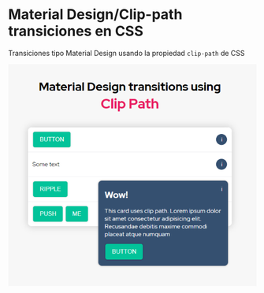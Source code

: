 # Material Design/Clip-path transiciones en CSS

Transiciones tipo Material Design usando la propiedad ``clip-path`` de CSS

![cbc-cervantes](https://raw.githubusercontent.com/cbc-cervantes/ClipPath-MaterialDesign/master/preview.png)
